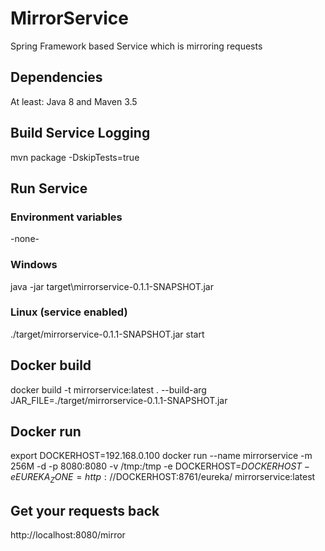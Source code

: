 # MirrorService
Spring Framework based Service which is mirroring requests

## Dependencies
At least: Java 8 and Maven 3.5

## Build Service Logging
mvn package -DskipTests=true

## Run Service
### Environment variables
-none-

### Windows
java -jar target\mirrorservice-0.1.1-SNAPSHOT.jar

### Linux (service enabled)
./target/mirrorservice-0.1.1-SNAPSHOT.jar start

## Docker build
docker build -t mirrorservice:latest . --build-arg JAR_FILE=./target/mirrorservice-0.1.1-SNAPSHOT.jar

## Docker run
export DOCKERHOST=192.168.0.100
docker run --name mirrorservice -m 256M -d -p 8080:8080 -v /tmp:/tmp -e DOCKERHOST=$DOCKERHOST -e EUREKA_ZONE=http://$DOCKERHOST:8761/eureka/ mirrorservice:latest

## Get your requests back
http://localhost:8080/mirror
